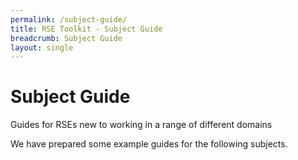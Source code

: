 ```yaml
---
permalink: /subject-guide/
title: RSE Toolkit - Subject Guide
breadcrumb: Subject Guide
layout: single
---
```


# Subject Guide

Guides for RSEs new to working in a range of different domains

We have prepared some example guides for the following subjects.

